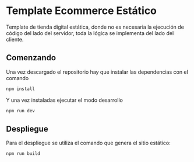 # Template Ecommerce Estático

Template de tienda digital estática, donde no es necesaria la ejecución de código del lado del servidor, toda la lógica se implementa del lado del cliente.

## Comenzando

Una vez descargado el repositorio hay que instalar las dependencias con el comando

```sh
npm install
```

Y una vez instaladas ejecutar el modo desarrollo

```sh
npm run dev
```

## Despliegue

Para el despliegue se utiliza el comando que genera el sitio estático:

```sh
npm run build
```
